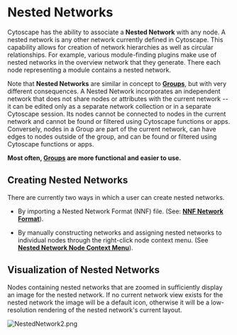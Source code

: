 <a id="nested_networks"> </a>
# Nested Networks

Cytoscape has the ability to associate a **Nested Network** with any
node. A nested network is any other network currently defined in
Cytoscape. This capability allows for creation of network hierarchies as
well as circular relationships. For example, various module-finding
plugins make use of nested networks in the overview network that they
generate. There each node representing a module contains a nested
network.

Note that **Nested Networks** are similar in concept to [**Groups**](Creating_Networks.md#grouping-nodes), but with very different consequences. A Nested Network incorporates an independent network that does not share nodes or attributes with the current network -- it can be edited only as a separate network collection or in a separate Cytoscape session. Its nodes cannot be connected to nodes in the current network and cannot be found or filtered using Cytoscape functions or apps. Conversely, nodes in a Group are part of the current network, can have edges to nodes outside of the group, and can be found or filtered using Cytoscape functions or apps. 

**Most often, [Groups](Creating_Networks.md#grouping-nodes) are more functional and easier to use.**

<a id="creating_nested_networks"> </a>
## Creating Nested Networks

There are currently two ways in which a user can create nested networks.

-   By importing a Nested Network Format (NNF) file. (See: **[NNF
    Network
    Format](Supported_Network_File_Formats.md#nnf)**).
	
-   By manually constructing networks and assigning nested networks to
    individual nodes through the right-click node context menu. (See
    **[Nested Network Node Context
    Menu](Navigation_and_Layout.md#nested-network-node-context-menu)**).

<a id="visualization_of_nested_networks"> </a>	
## Visualization of Nested Networks

Nodes containing nested networks that are zoomed in sufficiently display
an image for the nested network. If no current network view exists for
the nested network the image will be a default icon, otherwise it will
be a low-resolution rendering of the nested network's current layout.

![NestedNetwork2.png](_static/images/Nested_Networks/NestedNetwork2.png)
